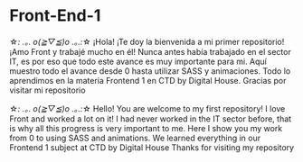 # Front-End-1

☆*: .｡. o(≧▽≦)o .｡.:*☆
¡Hola! ¡Te doy la bienvenida a mi primer repositorio!
¡Amo Front y trabajé mucho en él!
Nunca antes había trabajado en el sector IT, 
es por eso que todo este avance es muy importante para mi. 
Aquí muestro todo el avance desde 0 hasta utilizar SASS y animaciones.
Todo lo aprendimos en la materia Frontend 1 en CTD by Digital House.
Gracias por visitar mi repositorio

☆*: .｡. o(≧▽≦)o .｡.:*☆
Hello! You are welcome to my first repository!
I love Front and worked a lot on it!
I had never worked in the IT sector before, 
that is why all this progress is very important to me. 
Here I show you my work from 0 to using SASS and animations.
We learned everything in our Frontend 1 subject at CTD by Digital House
Thanks for visiting my repository
